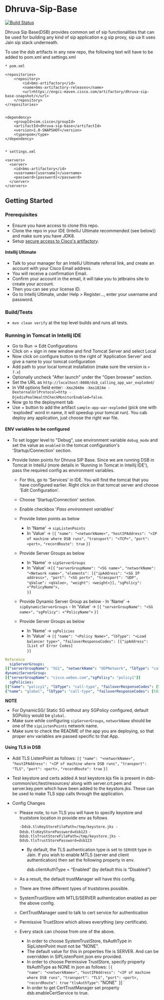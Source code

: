 # Dhruva-Sip-Base

[![Build Status](https://engci-jenkins-blr.cisco.com/jenkins/buildStatus/icon?job=team_dhruva%2FDSB%2Fmaster)](https://engci-jenkins-blr.cisco.com/jenkins/job/team_dhruva/job/DSB/job/master/)

Dhruva Sip Base(DSB) provides common set of sip functionalities that can be used for building any kind of sip application e.g sip proxy, sip ua 
It uses Jain sip stack underneath.

To use the dsb artifacts in any new repo, the following text will have to be added to pom.xml and settings.xml

    * pom.xml

    <repositories>
        <repository>
            <id>bms-artifactory</id>
            <name>bms-artifactory-releases</name>
            <url>https://engci-maven.cisco.com/artifactory/dhruva-sip-base-snapshot/</url>
        </repository>
    </repositories>


    <dependency>
        <groupId>com.cisco</groupId>
        <artifactId>dhruva-sip-base</artifactId>
        <version>1.0-SNAPSHOT</version>
        <type>pom</type>
    </dependency>


    * settings.xml

    <servers>
	  <server>
	    <id>bms-artifactory</id>
	    <username>[username]</username>
	    <password>[password]</password>
	  </server>
	</servers>

## Getting Started

### Prerequisites
- Ensure you have access to clone this repo.
- Clone the repo in your IDE (IntelliJ Ultimate recommended (see below)) and make sure you have JDK8.
- Setup [secure access to Cisco's artifactory](https://sqbu-github.cisco.com/pages/WebexSquared/docs/DeveloperTools/maven.html).

#### Intellij Ultimate

- Talk to your manager for an IntelliJ Ultimate referral link, and create an account with your Cisco Email address.
- You will receive a confirmation Email.
- Confirm your account in the email, it will take you to jetbrains site to create your account.
- Then you can see your license ID.
- Go to Intellij Ultimate, under Help > Register..., enter your username and password.

### Build/Tests
- `mvn clean verify` at the top level builds and runs all tests.

### Running in Tomcat in Intellij IDE
- Go to Run -> Edit Configurations
- Click on + sign in new window and find Tomcat Server and select Local
- Now click on configure button to the right of 'Application Server' and give a name to your tomcat configuration
- Add path to your local tomcat installation (make sure the version is `> 7.x`)
- Optionally uncheck "After launch" under the "Open browser" section.
- Set the URL as `http://localhost:8080/dsb_calling_app_war_exploded/`
- In VM options field enter: `-Xmx2048m -Xms1024m -DexternalUrlProtocol=http -DjedisPoolHealthCheckMonitorEnabled=false`.
- Now go to the deployment tab
- Use + button to add the artifact `sample-app-war-exploded` (pick one with 'exploded' word in name, it will speedup your tomcat run). You cab deploy any application, just choose the right war file.


#### ENV variables to be configured
   - To set logger level to "Debug", use environment variable `debug_mode` and set the value as `enabled` in the tomcat configuration's 'Startup/Connection' section.


   - Provide listen points for Dhruva SIP Base. Since we are running DSB in Tomcat in IntelliJ (more details in 'Running in Tomcat in Intellij IDE'),
   pass the required config as environment variables.
       - For this, go to 'Services' in IDE. You will find the tomcat that you have configured earlier. Right click on that tomcat server
       and choose 'Edit Configuration'.
       - Choose 'Startup/Connection' section.
       - Enable checkbox '_Pass environment variables_'
       - Provide listen points as below
           - In 'Name' -> `sipListenPoints`
           - In 'Value' -> `[{`
                               `"name": "<networkName>",`
                               `"hostIPAddress": "<IP of machine where DSB runs",`
                               `"transport": "<TCP>",`
                               `"port": <port>,`
                               `"recordRoute": true`
                           `}] `
       - Provide Server Groups as below
            - In 'Name' -> `sipServerGroups`
            - In 'Value' ->`[{`
                            `"serverGroupName": "<SG name>",`
                            `"networkName": "<Network name>",`
                            `"elements": [{"ipAddress": "<SG IP address>", "port": "<SG port>", "transport": "UDP", "qValue": <qValue>, "weight": <weight>}],` 
                            `"sgPolicy": <"PolicyName">,`   	
                            `}] `
       - Provide Dynamic Server Group as below
                   - In 'Name' -> `sipDynamicServerGroups`
                   - In 'Value' -> `[{`
                                   `"serverGroupName": "<SG name>",`
                                   `"sgPolicy": <"PolicyName">`
                                    `}]` 
                                  
       - Provide Server Groups as below
            - In 'Name' -> `sgPolicies`
            - In 'Value' -> `[{`
                                    `"name": "<Policy Name>",`
                                    `"lbType": "<Load balancer type>",`
                                    `"failoverResponseCodes": [{"ipAddress": [List of Error Codes]`  	
                                         `}] `

```yaml 
Reference
  sipServerGroups:
[{"serverGroupName": "SG1", "networkName": "UDPNetwork", "lbType": "call-id", "elements": [{"ipAddress": "127.0.0.1", "port": "5060", "transport": "TLS", "qValue": 0.9, "weight": 0}], "sgPolicy": "sgPolicy"},{"serverGroupName": "SG2", "networkName": "net_me_tcp", "lbType": "call-id", "elements": [{"ipAddress": "127.0.0.2", "port": "5060", "transport": "TLS", "qValue": 0.9, "weight": 0}]}]
dynamicServerGroup:
[{"serverGroupName": "cisco.webex.com","sgPolicy": "policy1"}]
  sgPolicies:
[{"name": "policy1", "lbType": "call-type", "failoverResponseCodes": [501,502]},
{"name": "global", "lbType": "call-type", "failoverResponseCodes": [503,504]}]
```
**NOTE**

* For DynamicSG/ Static SG without any SGPolicy configured, default SGPolicy would be ```global```. 
* Make sure while configuring ```sipServerGroups```, ```networkName``` should be one of the ```sipListenPoints``` network name. 
* Make sure to check the README of the app you are deploying, so that proper env variables are passed specific to that App.

#### Using TLS in DSB

- Add TLS ListenPoint as follows:
    `[{`
                               `"name": "<networkName>",`
                               `"hostIPAddress": "<IP of machine where DSB runs",`
                               `"transport": "TLS",`
                               `"port": <port>,`
                               `"recordRoute": true`
                           `}] `
- Test keystore and certs added
A test keystore.kjs file is present in dsb-common/src/test/resources/ along with server.crt.pem and server.key.pem which have been added to the keystore.jks. These can be used to make TLS sipp calls through the application. 

- Config Changes
    - Please note, to run TLS you will have to specify keystore and truststore location in provide env as follows

      ```-Ddsb.tlsKeyStoreFilePath=/tmp/keystore.jks -Ddsb.tlsKeyStorePassword=dsb123```
      ```-Ddsb.tlsTrustStoreFilePath=/tmp/keystore.jks -Ddsb.tlsTrustStorePassword=dsb123```

      - By default, the TLS authentication type is set to ```SERVER``` type in Jain. If you wish to enable MTLS (server and client authentication) then set the following property in env. 

        dsb.clientAuthType = “Enabled” (by default this is “Disabled”)

     - As a result, the default trustManager will have this config.

   - There are three different types of truststores possible. 

	- SystemTrustStore with MTLS/SERVER authentication enabled as per the above config. 
	- CertTrustManager used to talk to cert service for authentication
	- Permissive TrustStore which allows everything (any certificate).

   - Every stack can choose from one of the above. 
      - In order to choose SystemTrustStore, tlsAuthType in SipListenPoint must not be “NONE”. 
      - The default value for this in properties file is SERVER. And can be overridden in SIPListenPoint json env provided.
      - In order to choose Permissive TrustStore, specify property tlsAuthType as NONE in json as follows:
         `[{`                    
                               `"name": "<networkName>",`
                               `"hostIPAddress": "<IP of machine where DSB runs",`
                               `"transport": "TLS",`
                               `"port": <port>,`
                               `"recordRoute": true`
                               `"tlsAuthType"`: "NONE"`
                           `}] `
      -	In order to get CertTrustManager set property dsb.enableCertService to true.


